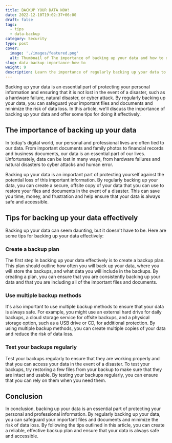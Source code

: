 ```yaml
---
title: BACKUP YOUR DATA NOW!
date: 2022-12-10T19:02:37+06:00
draft: false
tags:
  - tips
  - data-backup
category: Security
type: post
cover:
  image: './images/featured.png'
  alt: Thumbnail of The importance of backing up your data and how to do it effectively
slug: data-backup-importance-how-to
weight: 9
description: Learn the importance of regularly backing up your data to protect against loss and ensure that your important information is safe and secure.
---
```


Backing up your data is an essential part of protecting your personal information and ensuring that it is not lost in the event of a disaster, such as a hardware failure, natural disaster, or cyber attack. By regularly backing up your data, you can safeguard your important files and documents and minimize the risk of data loss. In this article, we'll discuss the importance of backing up your data and offer some tips for doing it effectively.

## The importance of backing up your data

In today's digital world, our personal and professional lives are often tied to our data. From important documents and family photos to financial records and business documents, our data is an essential part of our lives. Unfortunately, data can be lost in many ways, from hardware failures and natural disasters to cyber attacks and human error.

Backing up your data is an important part of protecting yourself against the potential loss of this important information. By regularly backing up your data, you can create a secure, offsite copy of your data that you can use to restore your files and documents in the event of a disaster. This can save you time, money, and frustration and help ensure that your data is always safe and accessible.

## Tips for backing up your data effectively

Backing up your data can seem daunting, but it doesn't have to be. Here are some tips for backing up your data effectively:

### Create a backup plan

The first step in backing up your data effectively is to create a backup plan. This plan should outline how often you will back up your data, where you will store the backups, and what data you will include in the backups. By creating a plan, you can ensure that you are consistently backing up your data and that you are including all of the important files and documents.

### Use multiple backup methods

It's also important to use multiple backup methods to ensure that your data is always safe. For example, you might use an external hard drive for daily backups, a cloud storage service for offsite backups, and a physical storage option, such as a USB drive or CD, for additional protection. By using multiple backup methods, you can create multiple copies of your data and reduce the risk of data loss.

### Test your backups regularly

Test your backups regularly to ensure that they are working properly and that you can access your data in the event of a disaster. To test your backups, try restoring a few files from your backup to make sure that they are intact and usable. By testing your backups regularly, you can ensure that you can rely on them when you need them.

## Conclusion

In conclusion, backing up your data is an essential part of protecting your personal and professional information. By regularly backing up your data, you can safeguard your important files and documents and minimize the risk of data loss. By following the tips outlined in this article, you can create a reliable, effective backup plan and ensure that your data is always safe and accessible.
